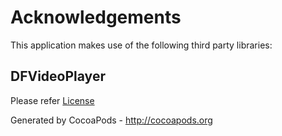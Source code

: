 # Acknowledgements
This application makes use of the following third party libraries:

## DFVideoPlayer

Please refer [License](http://www.vitamio.org/en/License/)

Generated by CocoaPods - http://cocoapods.org
